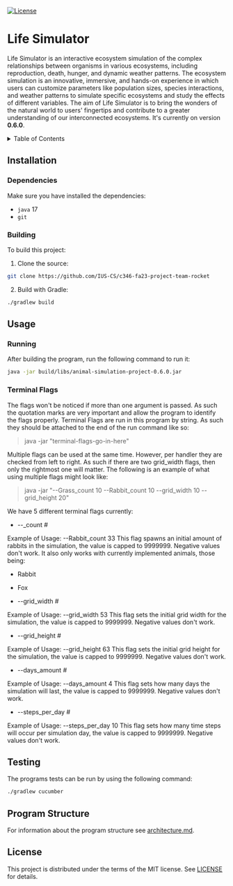 [![License](https://badgen.net/badge/License/MIT/blue)](LICENSE)

# Life Simulator

Life Simulator is an interactive ecosystem simulation of the complex relationships between organisms in various 
ecosystems, including reproduction, death, hunger, and dynamic weather patterns. The ecosystem simulation is an 
innovative, immersive, and hands-on experience in which users can customize parameters like population sizes, species 
interactions, and weather patterns to simulate specific ecosystems and study the effects of different variables. The aim 
of Life Simulator is to bring the wonders of the natural world to users' fingertips and contribute to a greater 
understanding of our interconnected ecosystems. It's currently on version **0.6.0**.

<details>
<summary>Table of Contents</summary>

* [Installation](#installation)
  * [Dependencies](#dependencies)
  * [Building](#building)
* [Usage](#usage)
  * [Running](#running)
  * [Terminal Flags](#terminal-flags)
* [Testing](#testing)
* [Program Structure](#program-structure)
* [License](#license)

</details>

## Installation

### Dependencies

Make sure you have installed the dependencies:
* `java` 17
* `git`

### Building

To build this project:

1. Clone the source:

```sh
git clone https://github.com/IUS-CS/c346-fa23-project-team-rocket
```

2. Build with Gradle:

```sh
./gradlew build
```

## Usage

### Running

After building the program, run the following command to run it:

```sh
java -jar build/libs/animal-simulation-project-0.6.0.jar
```

### Terminal Flags

The flags won't be noticed if more than one argument is passed. As such the quotation marks are very important and allow 
the program to identify the flags properly. Terminal Flags are run in this program by string. As such they should be 
attached to the end of the run command like so:

> java -jar <path-to-jar> "terminal-flags-go-in-here"

Multiple flags can be used at the same time. However, per handler they are checked from left to right. As such if there 
are two grid_width flags, then only the rightmost one will matter. The following is an example of what using multiple 
flags might look like:

> java -jar <path-to-jar> "--Grass_count 10 --Rabbit_count 10 --grid_width 10 --grid_height 20"

We have 5 different terminal flags currently:

* --<organism-name>_count #

Example of Usage: --Rabbit_count 33
This flag spawns an initial amount of rabbits in the simulation, the value is capped to 9999999. Negative values don't 
work. It also only works with currently implemented animals, those being:

* Rabbit
* Fox


* --grid_width #

Example of Usage: --grid_width 53
This flag sets the initial grid width for the simulation, the value is capped to 9999999. Negative values don't work.

* --grid_height #
 
Example of Usage: --grid_height 63
This flag sets the initial grid height for the simulation, the value is capped to 9999999. Negative values don't work.

* --days_amount #

Example of Usage: --days_amount 4
This flag sets how many days the simulation will last, the value is capped to 9999999. Negative values don't work.

* --steps_per_day #

Example of Usage: --steps_per_day 10
This flag sets how many time steps will occur per simulation day, the value is capped to 9999999. Negative values don't 
work.

## Testing

The programs tests can be run by using the following command:

```sh
./gradlew cucumber
```

## Program Structure

For information about the program structure see [architecture.md](doc/architecture.md).

## License

This project is distributed under the terms of the MIT license. See [LICENSE](LICENSE) for details.
